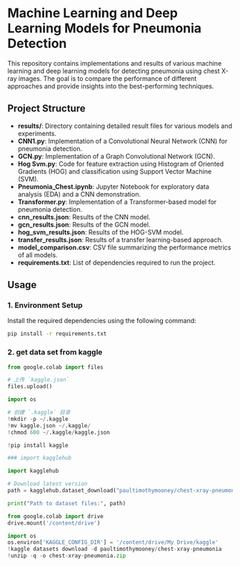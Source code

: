 # Machine Learning and Deep Learning Models for Pneumonia Detection

This repository contains implementations and results of various machine learning and deep learning models for detecting pneumonia using chest X-ray images. The goal is to compare the performance of different approaches and provide insights into the best-performing techniques.

## Project Structure

- **results/**: Directory containing detailed result files for various models and experiments.
- **CNN1.py**: Implementation of a Convolutional Neural Network (CNN) for pneumonia detection.
- **GCN.py**: Implementation of a Graph Convolutional Network (GCN).
- **Hog Svm.py**: Code for feature extraction using Histogram of Oriented Gradients (HOG) and classification using Support Vector Machine (SVM).
- **Pneumonia_Chest.ipynb**: Jupyter Notebook for exploratory data analysis (EDA) and a CNN demonstration.
- **Transformer.py**: Implementation of a Transformer-based model for pneumonia detection.
- **cnn_results.json**: Results of the CNN model.
- **gcn_results.json**: Results of the GCN model.
- **hog_svm_results.json**: Results of the HOG-SVM model.
- **transfer_results.json**: Results of a transfer learning-based approach.
- **model_comparison.csv**: CSV file summarizing the performance metrics of all models.
- **requirements.txt**: List of dependencies required to run the project.

## Usage

### 1. Environment Setup
Install the required dependencies using the following command:
```bash
pip install -r requirements.txt
```
### 2. get data set from kaggle
```python
from google.colab import files

# 上传 `kaggle.json`
files.upload()
```

```python
import os

# 创建 `.kaggle` 目录
!mkdir -p ~/.kaggle
!mv kaggle.json ~/.kaggle/
!chmod 600 ~/.kaggle/kaggle.json
```
```python
!pip install kaggle
```
```python
### import kagglehub

import kagglehub

# Download latest version
path = kagglehub.dataset_download("paultimothymooney/chest-xray-pneumonia")

print("Path to dataset files:", path)
```

```python
from google.colab import drive
drive.mount('/content/drive')

import os
os.environ['KAGGLE_CONFIG_DIR'] = '/content/drive/My Drive/kaggle'
!kaggle datasets download -d paultimothymooney/chest-xray-pneumonia
!unzip -q -o chest-xray-pneumonia.zip
```
